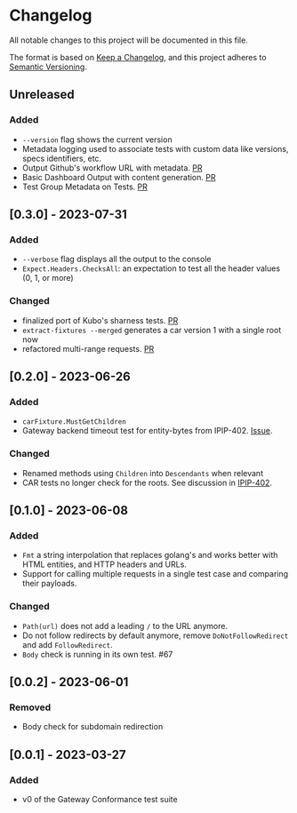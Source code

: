 # Changelog
All notable changes to this project will be documented in this file.

The format is based on [Keep a Changelog](https://keepachangelog.com/en/1.0.0/),
and this project adheres to [Semantic Versioning](https://semver.org/spec/v2.0.0.html).

## Unreleased
### Added
- `--version` flag shows the current version
- Metadata logging used to associate tests with custom data like versions, specs identifiers, etc.
- Output Github's workflow URL with metadata. [PR](https://github.com/ipfs/gateway-conformance/pull/145)
- Basic Dashboard Output with content generation. [PR](https://github.com/ipfs/gateway-conformance/pull/152)
- Test Group Metadata on Tests. [PR](https://github.com/ipfs/gateway-conformance/pull/156)

## [0.3.0] - 2023-07-31
### Added
- `--verbose` flag displays all the output to the console
- `Expect.Headers.ChecksAll`: an expectation to test all the header values (0, 1, or more)

### Changed
- finalized port of Kubo's sharness tests. [PR](https://github.com/ipfs/gateway-conformance/pull/92)
- `extract-fixtures --merged` generates a car version 1 with a single root now
- refactored multi-range requests. [PR](https://github.com/ipfs/gateway-conformance/pull/113)

## [0.2.0] - 2023-06-26
### Added
- `carFixture.MustGetChildren`
- Gateway backend timeout test for entity-bytes from IPIP-402. [Issue](https://github.com/ipfs/gateway-conformance/issues/75).

### Changed
- Renamed methods using `Children` into `Descendants` when relevant
- CAR tests no longer check for the roots. See discussion in [IPIP-402](https://github.com/ipfs/specs/pull/402).

## [0.1.0] - 2023-06-08
### Added
- `Fmt` a string interpolation that replaces golang's and works better with HTML entities, and HTTP headers and URLs.
- Support for calling multiple requests in a single test case and comparing their payloads.

### Changed
- `Path(url)` does not add a leading `/` to the URL anymore.
- Do not follow redirects by default anymore, remove `DoNotFollowRedirect` and add `FollowRedirect`.
- `Body` check is running in its own test. #67

## [0.0.2] - 2023-06-01
### Removed
- Body check for subdomain redirection

## [0.0.1] - 2023-03-27
### Added
- v0 of the Gateway Conformance test suite
